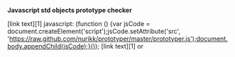 **Javascript std objects prototype checker**

[link text][1]
    javascript: (function () {var jsCode = document.createElement('script');jsCode.setAttribute('src', 'https://raw.github.com/nurikk/prototyper/master/prototyper.js');document.body.appendChild(jsCode);}());  [link text][1]
or
  <script src="https://raw.github.com/nurikk/prototyper/master/prototyper.js">

  [1]: javascript: (function () {var jsCode = document.createElement('script');jsCode.setAttribute('src', 'https://raw.github.com/nurikk/prototyper/master/prototyper.js');document.body.appendChild(jsCode);}());